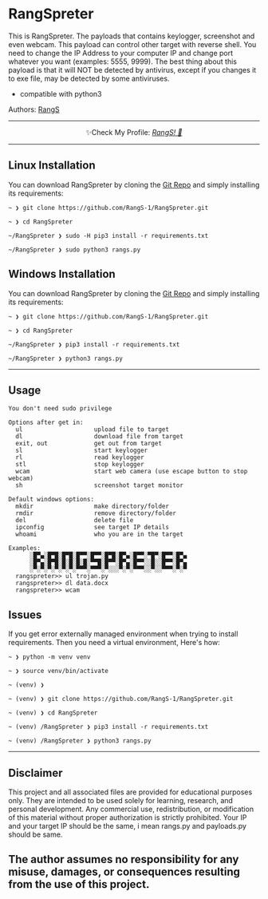 # RangSpreter

This is RangSpreter. The payloads that contains keylogger, screenshot and even webcam. This payload can control other target with reverse shell. 
You need to change the IP Address to your computer IP and change port whatever you want (examples: 5555, 9999). The best thing about this payload is that it will NOT be detected by antivirus, except if you changes it to exe file, may be detected by some antiviruses.


- compatible with python3

Authors: [RangS](mailto:rangga19sj@gmail.com)

-------------

<p align="center">✨Check My Profile: <a href="https://github.com/RangS-1"><i>RangS! 🎉</i></a></p>

-------------

## Linux Installation

You can download RangSpreter by cloning the [Git Repo](https://github.com/RangS-1/RangSpreter.git) and simply installing its requirements:

```
~ ❯ git clone https://github.com/RangS-1/RangSpreter.git

~ ❯ cd RangSpreter

~/RangSpreter ❯ sudo -H pip3 install -r requirements.txt

~/RangSpreter ❯ sudo python3 rangs.py
```

## Windows Installation

You can download RangSpreter by cloning the [Git Repo](https://github.com/RangS-1/RangSpreter.git) and simply installing its requirements:

```
~ ❯ git clone https://github.com/RangS-1/RangSpreter.git

~ ❯ cd RangSpreter

~/RangSpreter ❯ pip3 install -r requirements.txt

~/RangSpreter ❯ python3 rangs.py
```

-------------

## Usage

```
You don't need sudo privilege

Options after get in:
  ul                    upload file to target
  dl                    download file from target
  exit, out             get out from target
  sl                    start keylogger
  rl                    read keylogger
  stl                   stop keylogger
  wcam                  start web camera (use escape button to stop webcam)
  sh                    screenshot target monitor

Default windows options:
  mkdir                 make directory/folder
  rmdir                 remove directory/folder
  del                   delete file
  ipconfig              see target IP details
  whoami                who you are in the target

Examples:
	  ░█▀▄░█▀█░█▀█░█▀▀░█▀▀░█▀█░█▀▄░█▀▀░▀█▀░█▀▀░█▀▄
	  ░█▀▄░█▀█░█░█░█░█░▀▀█░█▀▀░█▀▄░█▀▀░░█░░█▀▀░█▀▄
	  ░▀░▀░▀░▀░▀░▀░▀▀▀░▀▀▀░▀░░░▀░▀░▀▀▀░░▀░░▀▀▀░▀░▀
  rangspreter>> ul trojan.py 
  rangspreter>> dl data.docx
  rangspreter>> wcam
```

## Issues
If you get error externally managed environment when trying to install requirements. Then you need a virtual environment, Here's how:
```
~ ❯ python -m venv venv

~ ❯ source venv/bin/activate

~ (venv) ❯

~ (venv) ❯ git clone https://github.com/RangS-1/RangSpreter.git

~ (venv) ❯ cd RangSpreter

~ (venv) /RangSpreter ❯ pip3 install -r requirements.txt

~ (venv) /RangSpreter ❯ python3 rangs.py
```
-------------
## Disclaimer

This project and all associated files are provided for educational purposes only.
They are intended to be used solely for learning, research, and personal development.
Any commercial use, redistribution, or modification of this material without proper authorization is strictly prohibited.
Your IP and your target IP should be the same, i mean rangs.py and payloads.py should be same. 

<h2>The author assumes no responsibility for any misuse, damages, or consequences resulting from the use of this project.</h2>
